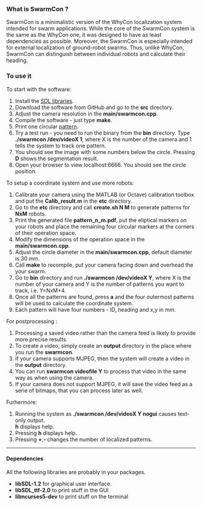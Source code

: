 <html>
<head/>
<body>
<h3>What is SwarmCon ?</h3>

SwarmCon is a minimalistic version of the WhyCon localization system intended for swarm applications.
While the core of the SwarmCon system is the same as the WhyCon one, it was designed to have as least dependencies as possible.
Moreover, the SwarmCon is especially intended for external localization of ground-robot swarms.
Thus, unlike WhyCon, SwarmCon can distinguish between individual robots and calculate their heading.

<h3>To use it</h3>

To start with the software:
<ol>
<li>Install the <a href="#libraries">SDL libraries</a>.</li>
<li>Download the software from GitHub and go to the <b>src</b> directory.</li>
<li>Adjust the camera resolution in the <b>main/swarmcon.cpp</b>.</li>
<li>Compile the software - just type <b>make</b>.</li>
<li>Print one circular <a href="pattern.pdf">pattern</a>.</li>
<li>Try a test run - you need to run the binary from the <b>bin</b> directory. Type <b>./swarmcon /dev/videoX 1</b>, where X is the number of the camera and 1 tells the system to track one pattern.</li> 
<li>You should see the image with some numbers below the circle. Pressing <b>D</b> shows the segmentation result.</li>
<li>Open your browser to view localhost:6666. You should see the circle position.</li>
</ol>

To setup a coordinate system and use more robots:
<ol>
<li>Calibrate your camera using the MATLAB (or Octave) calibration toolbox and put the <b>Calib_result.m</b> in the <b>etc</b> directory.</li>
<li>Go to the <b>etc</b> directory and call <b>create.sh N M</b> to generate patterns for <b>NxM</b> robots.</li>
<li>Print the generated file <b>pattern_n_m.pdf</b>, put the eliptical markers on your robots and place the remaining four circular markers at the corners of their operation space.</li>
<li>Modify the dimensions of the operation space in the <b>main/swarmcon.cpp</b>.</li> 
<li>Adjust the circle diameter in the <b>main/swarmcon.cpp</b>, default diameter is 30 mm.</li>
<li>Call <b>make</b> to recompile, put your camera facing down and overhead the your swarm.</li>
<li>Go to <b>bin</b> directory and run  <b>./swarmcon /dev/videoX Y</b>, where X is the number of your camera and Y is the number of patterns you want to track, i.e. Y=NxM+4.</li>
<li>Once all the patterns are found, press <b>a</b> and the four outermost patterns will be used to calculate the coordinate system.</li>
<li>Each pattern will have four numbers - ID, heading and x,y in mm.</li>
</ol>

For postprocessing :

<ol>
<li>Processing a saved video rather than the camera feed is likely to provide more precise results.</li>
<li>To create a video, simply create an <b>output</b> directory in the place where you run the <b>swarmcon</b>.
<li>If your camera supports MJPEG, then the system will create a video in the <b>output</b> directory.</li>
<li>You can run <b>swarmcon videofile Y</b> to process that video in the same way as when using the camera.</li>
<li>If your camera does not support MJPEG, it will save the video feed as a serie of bitmaps, that you can process later as well.</li>
</ol>

Furhermore:

<ol>
<li>Running the system as <b>./swarmcon /dev/videoX Y nogui</b> causes text-only output.</li>
<b>h</b> displays help.</li>
<li>Pressing <b>h</b> displays help.</li>
<li>Pressing <b>+</b>,<b>-</b> changes the number of localized patterns.</li>
</ol>

<hr>
<h4>Dependencies</h4><a NAME="libraries"></a>

All the following libraries are probably in your packages.

<ul>
<li><b>libSDL-1.2</b> for graphical user interface.</li>
<li><b>libSDL_ttf-2.0</b> to print stuff in the GUI</li>
<li><b>libncurses5-dev</b> to print stuff on the terminal</li>
</ul>

</body>
</html>
